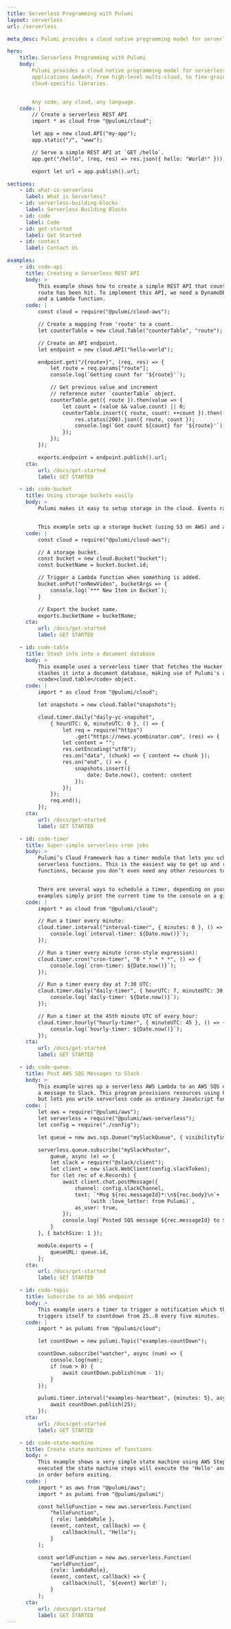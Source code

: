 ```yaml
---
title: Serverless Programming with Pulumi
layout: serverless
url: /serverless

meta_desc: Pulumi provides a cloud native programming model for serverless applications. Any code, any cloud, any app.

hero:
    title: Serverless Programming with Pulumi
    body:
        Pulumi provides a cloud native programming model for serverless
        applications &mdash; from high-level multi-cloud, to fine-grained
        cloud-specific libraries.


        Any code, any cloud, any language.
    code: |
        // Create a serverless REST API
        import * as cloud from "@pulumi/cloud";

        let app = new cloud.API("my-app");
        app.static("/", "www");

        // Serve a simple REST API at `GET /hello`.
        app.get("/hello", (req, res) => res.json({ hello: "World!" }));

        export let url = app.publish().url;

sections:
    - id: what-is-serverless
      label: What is Serverless?
    - id: serverless-building-blocks
      label: Serverless Building Blocks
    - id: code
      label: Code
    - id: get-started
      label: Get Started
    - id: contact
      label: Contact Us

examples:
    - id: code-api
      title: Creating a Serverless REST API
      body: >
          This example shows how to create a simple REST API that counts the number of times a
          route has been hit. To implement this API, we need a DynamoDB table, an API endpoint,
          and a Lambda function.
      code: |
          const cloud = require("@pulumi/cloud-aws");

          // Create a mapping from 'route' to a count.
          let counterTable = new cloud.Table("counterTable", "route");

          // Create an API endpoint.
          let endpoint = new cloud.API("hello-world");

          endpoint.get("/{route+}", (req, res) => {
              let route = req.params["route"];
              console.log(`Getting count for '${route}'`);

              // Get previous value and increment
              // reference outer `counterTable` object.
              counterTable.get({ route }).then(value => {
                  let count = (value && value.count) || 0;
                  counterTable.insert({ route, count: ++count }).then(() => {
                      res.status(200).json({ route, count });
                      console.log(`Got count ${count} for '${route}'`);
                  });
              });
          });

          exports.endpoint = endpoint.publish().url;
      cta:
          url: /docs/get-started
          label: GET STARTED

    - id: code-bucket
      title: Using storage buckets easily
      body: >
          Pulumi makes it easy to setup storage in the cloud. Events raised by the storage object can be handled by Lambda functions as actual lambdas in code.


          This example sets up a storage bucket (using S3 on AWS) and a simple Lambda function to respond to new items being added to the bucket.
      code: |
          const cloud = require("@pulumi/cloud-aws");

          // A storage bucket.
          const bucket = new cloud.Bucket("bucket");
          const bucketName = bucket.bucket.id;

          // Trigger a Lambda function when something is added.
          bucket.onPut("onNewVideo", bucketArgs => {
              console.log(`*** New Item in Bucket`);
          }

          // Export the bucket name.
          exports.bucketName = bucketName;
      cta:
          url: /docs/get-started
          label: GET STARTED

    - id: code-table
      title: Stash info into a document database
      body: >
          This example uses a serverless timer that fetches the Hacker News homepage every hour and
          stashes it into a document database, making use of Pulumi's ability to reference the
          <code>cloud.table</code> object.
      code: |
          import * as cloud from "@pulumi/cloud";

          let snapshots = new cloud.Table("snapshots");

          cloud.timer.daily("daily-yc-snapshot",
              { hourUTC: 0, minuteUTC: 0 }, () => {
                  let req = require("https")
                      .get("https://news.ycombinator.com", (res) => {
                  let content = "";
                  res.setEncoding("utf8");
                  res.on("data", (chunk) => { content += chunk });
                  res.on("end", () => {
                      snapshots.insert({
                          date: Date.now(), content: content
                      });
                  });
              });
              req.end();
          });
      cta:
          url: /docs/get-started
          label: GET STARTED

    - id: code-timer
      title: Super-simple serverless cron jobs
      body: >
          Pulumi’s Cloud Framework has a timer module that lets you schedule cron jobs that run
          serverless functions. This is the easiest way to get up and running with serverless
          functions, because you don’t even need any other resources to trigger events from.


          There are several ways to schedule a timer, depending on your stylistic preferences. These
          examples simply print the current time to the console on a given interval.
      code: |
          import * as cloud from "@pulumi/cloud";

          // Run a timer every minute:
          cloud.timer.interval("interval-timer", { minutes: 0 }, () => {
              console.log(`interval-timer: ${Date.now()}`);
          });

          // Run a timer every minute (cron-style expression):
          cloud.timer.cron("cron-timer", "0 * * * * *", () => {
              console.log(`cron-timer: ${Date.now()}`);
          });

          // Run a timer every day at 7:30 UTC:
          cloud.timer.daily("daily-timer", { hourUTC: 7, minuteUTC: 30 }, () => {
              console.log(`daily-timer: ${Date.now()}`);
          });

          // Run a timer at the 45th minute UTC of every hour:
          cloud.timer.hourly("hourly-timer", { minuteUTC: 45 }, () => {
              console.log(`hourly-timer: ${Date.now()}`);
          });
      cta:
          url: /docs/get-started
          label: GET STARTED

    - id: code-queue
      title: Post AWS SQS Messages to Slack
      body: >
          This example wires up a serverless AWS Lambda to an AWS SQS queue and demonstrates posting
          a message to Slack. This program provisions resources using Pulumi's deployment system,
          but lets you write serverless code as ordinary JavaScript functions.
      code: |
          let aws = require("@pulumi/aws");
          let serverless = require("@pulumi/aws-serverless");
          let config = require("./config");

          let queue = new aws.sqs.Queue("mySlackQueue", { visibilityTimeoutSeconds: 180 });

          serverless.queue.subscribe("mySlackPoster",
              queue, async (e) => {
              let slack = require("@slack/client");
              let client = new slack.WebClient(config.slackToken);
              for (let rec of e.Records) {
                  await client.chat.postMessage({
                      channel: config.slackChannel,
                      text: `*Msg ${rec.messageId}*:\n${rec.body}\n`+
                          `(with :love_letter: from Pulumi)`,
                      as_user: true,
                  });
                  console.log(`Posted SQS message ${rec.messageId} to ${config.slackChannel}`);
              }
          }, { batchSize: 1 });

          module.exports = {
              queueURL: queue.id,
          };
      cta:
          url: /docs/get-started
          label: GET STARTED

    - id: code-topic
      title: Subscribe to an SNS endpoint
      body: >
          This example users a timer to trigger a notification which then recursively
          triggers itself to countdown from 25..0 every five minutes.
      code: |
          import * as pulumi from "@pulumi/cloud";

          let countDown = new pulumi.Topic("examples-countDown");

          countDown.subscribe("watcher", async (num) => {
              console.log(num);
              if (num > 0) {
                  await countDown.publish(num - 1);
              }
          });

          pulumi.timer.interval("examples-heartbeat", {minutes: 5}, async () => {
              await countDown.publish(25);
          });
      cta:
          url: /docs/get-started
          label: GET STARTED

    - id: code-state-machine
      title: Create state machines of functions
      body: >
          This example shows a very simple state machine using AWS Step Functions. When
          executed the state machine steps will execute the 'Hello' and then 'World', steps
          in order before exiting.
      code: |
          import * as aws from "@pulumi/aws";
          import * as pulumi from "@pulumi/pulumi";

          const helloFunction = new aws.serverless.Function(
              "helloFunction",
              { role: lambdaRole },
              (event, context, callback) => {
                  callback(null, "Hello");
              }
          );

          const worldFunction = new aws.serverless.Function(
              "worldFunction",
              {role: lambdaRole},
              (event, context, callback) => {
                  callback(null, `${event} World!`);
              }
          );
      cta:
          url: /docs/get-started
          label: GET STARTED
---
```

